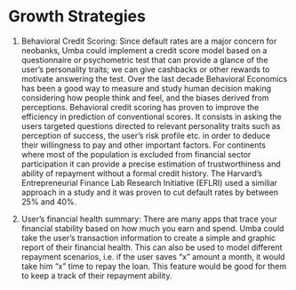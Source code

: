 # Growth Strategies
1.	Behavioral Credit Scoring: 
Since default rates are a major concern for neobanks, Umba could implement a credit score model based on a questionnaire or psychometric test that can provide a glance of the user’s personality traits; we can give cashbacks or other rewards to motivate answering the test. 
Over the last decade Behavioral Economics has been a good way to measure and study human decision making considering how people think and feel, and the biases derived from perceptions. 
Behavioral credit scoring has proven to improve the efficiency in prediction of conventional scores. It consists in asking the users targeted questions directed to relevant personality  traits such as perception of success, the user’s risk profile etc.  in order to deduce their willingness to pay and other important factors. For continents where most of the population is excluded from financial sector participation it can provide a precise estimation of trustworthiness and ability of repayment without a formal credit history. The Harvard’s Entrepreneurial Finance Lab Research Initiative (EFLRI) used a similiar approach in a study and it was proven to cut default rates by between 25% and 40%.

2.	User’s financial health summary:
There are many apps that trace your financial stability based on how much you earn and spend. Umba could take the user’s transaction information to create a simple and graphic report of their financial health. This can also be used to model different repayment scenarios, i.e. if the user saves “x” amount a month, it would take him “x” time to repay the loan. This feature would be good for them to keep a track of their repayment ability.
